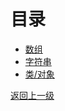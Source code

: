 # 目录
  * [数组](array/index.html)
  * [字符串](string/index.html)
  * [类/对象](class/index.html)
  
[返回上一级](../index.html) 